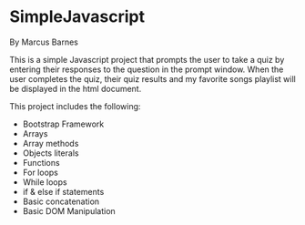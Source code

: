 # SimpleJavascript

By Marcus Barnes

This is a simple Javascript project that prompts the user to take a quiz by entering their responses to the question in the prompt window. When the user completes the quiz, their quiz results and my favorite songs playlist will be displayed in the html document.

This project includes the following:
  - Bootstrap Framework
  - Arrays
  - Array methods
  - Objects literals
  - Functions
  - For loops
  - While loops
  - if & else if statements
  - Basic concatenation
  - Basic DOM Manipulation

